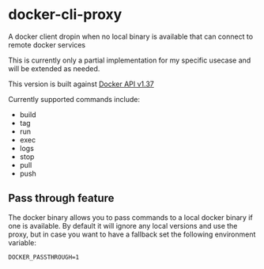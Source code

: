 # docker-cli-proxy
A docker client dropin when no local binary is available that can connect to remote docker services

This is currently only a partial implementation for my specific usecase and will be extended as needed.

This version is built against [Docker API v1.37](https://docs.docker.com/engine/api/v1.37/#)

Currently supported commands include:
* build
* tag
* run
* exec
* logs
* stop
* pull
* push

## Pass through feature

The docker binary allows you to pass commands to a local docker binary if one
is available. By default it will ignore any local versions and use the proxy,
but in case you want to have a fallback set the following environment variable:

```DOCKER_PASSTHROUGH=1```
